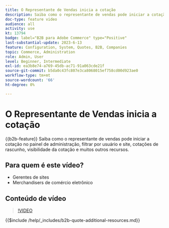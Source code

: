 ```yaml
---
title: O Representante de Vendas inicia a cotação
description: Saiba como o representante de vendas pode iniciar a cotação com o administrador do Adobe Commerce
doc-type: feature video
audience: all
activity: use
kt: 13794
badge: label="B2B para Adobe Commerce" type="Positive"
last-substantial-update: 2023-6-13
feature: Configuration, System, Quotes, B2B, Companies
topic: Commerce, Administration
role: Admin, User
level: Beginner, Intermediate
exl-id: ea3b8e74-a769-45db-ac71-91a063cde21f
source-git-commit: b5da0c43fc807e3ca8068015ef758cd00d923ae0
workflow-type: tm+mt
source-wordcount: '66'
ht-degree: 0%

---
```


# O Representante de Vendas inicia a cotação

{{b2b-feature}}
Saiba como o representante de vendas pode iniciar a cotação no painel de administração, filtrar por usuário e site, cotações de rascunho, visibilidade da cotação e muitos outros recursos.

## Para quem é este vídeo?

- Gerentes de sites
- Merchandisers de comércio eletrônico

## Conteúdo de vídeo

>[!VIDEO](https://video.tv.adobe.com/v/3420390?learn=on)

{{$include /help/_includes/b2b-quote-additional-resources.md}}
